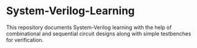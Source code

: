 # System-Verilog-Learning
This repository documents System-Verilog learning with the help of combinational and sequential circuit designs along with simple testbenches for verification.

